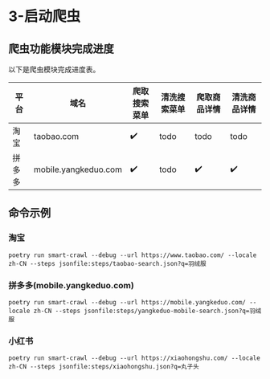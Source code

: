# 3-启动爬虫

## 爬虫功能模块完成进度

以下是爬虫模块完成进度表。

| 平台   | 域名                 | 爬取搜索菜单 | 清洗搜索菜单 | 爬取商品详情 | 清洗商品详情 |
| ------ | -------------------- | ------------ | ------------ | ------------ | ------------ |
| 淘宝   | taobao.com           | ✔️           | todo         | todo         | todo         |
| 拼多多 | mobile.yangkeduo.com | ✔️           | todo         | ✔️           | ✔️           |

## 命令示例

### 淘宝

```shell
poetry run smart-crawl --debug --url https://www.taobao.com/ --locale zh-CN --steps jsonfile:steps/taobao-search.json?q=羽绒服
```

### 拼多多(mobile.yangkeduo.com)

```shell
poetry run smart-crawl --debug --url https://mobile.yangkeduo.com/ --locale zh-CN --steps jsonfile:steps/yangkeduo-mobile-search.json?q=羽绒服
```

### 小红书

```shell
poetry run smart-crawl --debug --url https://xiaohongshu.com/ --locale zh-CN --steps jsonfile:steps/xiaohongshu.json?q=丸子头
```
